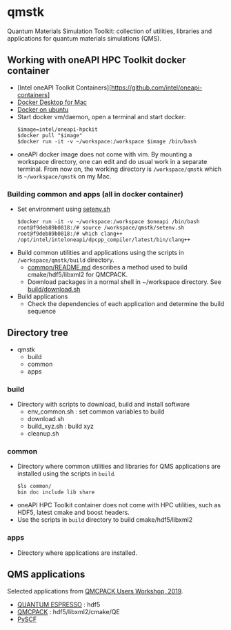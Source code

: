 # qmstk 
Quantum Materials Simulation Toolkit:
collection of utilities, libraries and applications for quantum materials
simulations (QMS).

## Working with oneAPI HPC Toolkit docker container
* [Intel oneAPI Toolkit Containers][https://github.com/intel/oneapi-containers]
* [Docker Desktop for Mac](oneapi_docker_mac.md)
* [Docker on ubuntu](oneapi_docker_ubuntu.md)
* Start docker vm/daemon, open a terminal and start docker: 
    ```
    $image=intel/oneapi-hpckit
    $docker pull "$image"
    $docker run -it -v ~/workspace:/workspace $image /bin/bash
    ```
* oneAPI docker image does not come with vim. By mounting a workspace
directory, one can edit and do usual work in a separate terminal. From now on,
the working directory is `/workspace/qmstk` which is `~/workspace/qmstk` on my Mac.

### Building common and apps (all in docker container)
* Set environment using [setenv.sh](setenv.sh)
    ```
    $docker run -it -v ~/workspace:/workspace $oneapi /bin/bash
    root@f9deb89b0818:/# source /workspace/qmstk/setenv.sh
    root@f9deb89b0818:/# which clang++
    /opt/intel/inteloneapi/dpcpp_compiler/latest/bin/clang++
    ```
* Build common utilities and applications using the scripts in `/workspace/qmstk/build` directory.
    * [common/README.md](common/README.md) describes a method used to build cmake/hdf5/libxml2 for QMCPACK.
    * Download packages in a normal shell in ~/workspace directory. See [build/download.sh](build/download.sh)
* Build applications
    * Check the dependencies of each application and determine the build sequence
## Directory tree
- qmstk
    - build
    - common
    - apps

### build
* Directory with scripts to download, build and install software
    * env_common.sh : set common variables to build
    * download.sh 
    * build_xyz.sh : build xyz
    * cleanup.sh 
### common
* Directory where common utilities and libraries for QMS applications are installed using the scripts in `build`.
    ```
    $ls common/
    bin	doc	include	lib	share
    ```
* oneAPI HPC Toolkit container does not come with HPC utilities, such as HDF5,
  latest cmake and boost headers. 
* Use the scripts in `build` directory to build cmake/hdf5/libxml2 
### apps
* Directory where applications are installed.

## QMS applications
Selected applications from [QMCPACK Users Workshop, 2019](https://github.com/QMCPACK/qmcpack_workshop_2019).
* [QUANTUM ESPRESSO](apps/qe.md) : hdf5
* [QMCPACK](apps/qmcpack.md) : hdf5/libxml2/cmake/QE
* [PySCF](apps/pyscf.md)
